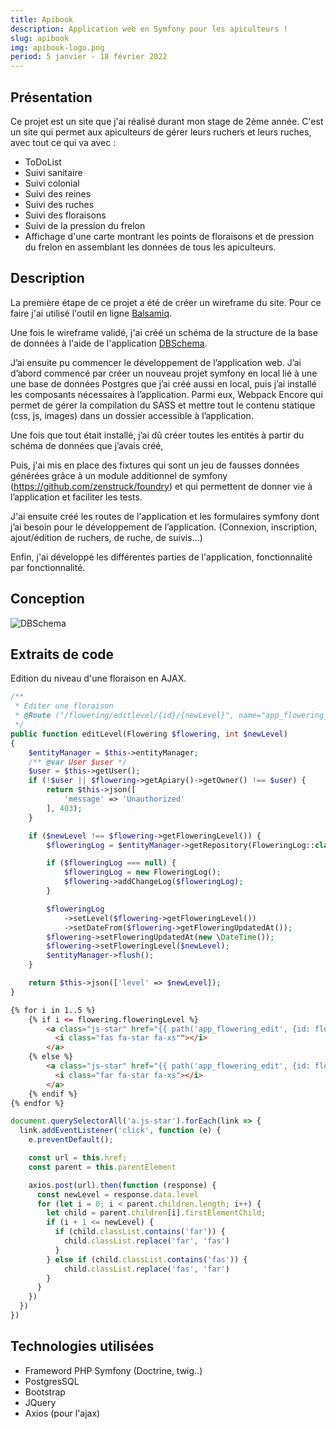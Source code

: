 ```yaml
---
title: Apibook 
description: Application web en Symfony pour les apiculteurs !
slug: apibook 
img: apibook-logo.png 
period: 5 janvier - 18 février 2022 
---
```


## Présentation

Ce projet est un site que j'ai réalisé durant mon stage de 2ème année. C'est un site qui permet aux apiculteurs de gérer
leurs ruchers et leurs ruches, avec tout ce qui va avec :

- ToDoList
- Suivi sanitaire
- Suivi colonial 
- Suivi des reines
- Suivi des ruches
- Suivi des floraisons
- Suivi de la pression du frelon
- Affichage d'une carte montrant les points de floraisons et de pression du frelon en assemblant les données de tous les
  apiculteurs.

## Description

La première étape de ce projet a été de créer un wireframe du site. Pour ce faire j'ai utilisé l'outil en
ligne [Balsamiq](https://balsamiq.com/wireframes/).

Une fois le wireframe validé, j'ai créé un schéma de la structure de la base de données à l'aide de
l'application [DBSchema](https://dbschema.com/index_fr.html).

J’ai ensuite pu commencer le développement de l’application web. J’ai d’abord commencé par créer un nouveau projet symfony en local lié à une une base de données Postgres que j’ai créé aussi en local, puis j’ai installé les composants nécessaires à l’application. Parmi eux, Webpack Encore qui permet de gérer la compilation du SASS et mettre tout le contenu statique (css, js, images) dans un dossier accessible à l’application.

Une fois que tout était installé, j’ai dû créer toutes les entités à partir du schéma de données que j’avais créé,

Puis, j'ai mis en place des fixtures qui sont un jeu de fausses données générées grâce à un module additionnel de symfony (https://github.com/zenstruck/foundry) et qui permettent de donner vie à l’application et faciliter les tests.

J'ai ensuite créé les routes de l'application et les formulaires symfony dont j’ai besoin pour le développement de l’application. (Connexion, inscription, ajout/édition de ruchers, de ruche, de suivis…)

Enfin, j'ai développé les différentes parties de l'application, fonctionnalité par fonctionnalité.
## Conception

![DBSchema](/images/apibook/dbschema.png)

## Extraits de code

Edition du niveau d'une floraison en AJAX.

```php
/**
 * Editer une floraison
 * @Route ("/flowering/editlevel/{id}/{newLevel}", name="app_flowering_edit")
 */
public function editLevel(Flowering $flowering, int $newLevel)
{
    $entityManager = $this->entityManager;
    /** @var User $user */
    $user = $this->getUser();
    if (!$user || $flowering->getApiary()->getOwner() !== $user) {
        return $this->json([
            'message' => 'Unauthorized'
        ], 403);
    }

    if ($newLevel !== $flowering->getFloweringLevel()) {
        $floweringLog = $entityManager->getRepository(FloweringLog::class)->findByDate(new \DateTime('NOW'), $flowering);

        if ($floweringLog === null) {
            $floweringLog = new FloweringLog();
            $flowering->addChangeLog($floweringLog);
        }

        $floweringLog
            ->setLevel($flowering->getFloweringLevel())
            ->setDateFrom($flowering->getFloweringUpdatedAt());
        $flowering->setFloweringUpdatedAt(new \DateTime());
        $flowering->setFloweringLevel($newLevel);
        $entityManager->flush();
    }

    return $this->json(['level' => $newLevel]);
}
```

````html
{% for i in 1..5 %}
    {% if i <= flowering.floweringLevel %}
        <a class="js-star" href="{{ path('app_flowering_edit', {id: flowering.id, newLevel: i }) }}">
          <i class="fas fa-star fa-xs""></i>
        </a>
    {% else %}
        <a class="js-star" href="{{ path('app_flowering_edit', {id: flowering.id, newLevel: i }) }}">
          <i class="far fa-star fa-xs"></i>
        </a>
    {% endif %}
{% endfor %}
````

```javascript
document.querySelectorAll('a.js-star').forEach(link => {
  link.addEventListener('click', function (e) {
    e.preventDefault();

    const url = this.href;
    const parent = this.parentElement

    axios.post(url).then(function (response) {
      const newLevel = response.data.level
      for (let i = 0; i < parent.children.length; i++) {
        let child = parent.children[i].firstElementChild;
        if (i + 1 <= newLevel) {
          if (child.classList.contains('far')) {
            child.classList.replace('far', 'fas')
          }
        } else if (child.classList.contains('fas')) {
            child.classList.replace('fas', 'far')
        }
      }
    })
  })
})
```



## Technologies utilisées

- Frameword PHP Symfony (Doctrine, twig..)
- PostgresSQL
- Bootstrap
- JQuery
- Axios (pour l'ajax)

